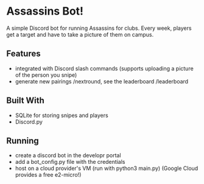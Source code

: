 # Assassins Bot!

A simple Discord bot for running Assassins for clubs. Every week, players get a target and have to take a picture of them on campus.

## Features
* integrated with Discord slash commands (supports uploading a picture of the person you snipe)
* generate new pairings /nextround, see the leaderboard /leaderboard

## Built With
* SQLite for storing snipes and players
* Discord.py

## Running
* create a discord bot in the developr portal
* add a bot_config.py file with the credentials
* host on a cloud provider's VM (run with python3 main.py) (Google Cloud provides a free e2-micro!)
